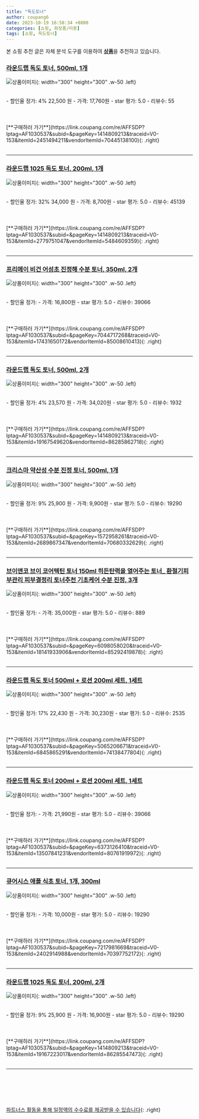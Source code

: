 ```yaml
---
title: "독도토너"
author: coupang6
date: 2023-10-19 16:58:34 +0800
categories: [쇼핑, 화장품/미용]
tags: [쇼핑, 독도토너]
---
```


본 쇼핑 추천 글은 자체 분석 도구를 이용하여 [**상품**](https://link.coupang.com/a/bao1ui)을 추천하고 있습니다.

### [라운드랩 독도 토너, 500ml, 1개](https://link.coupang.com/re/AFFSDP?lptag=AF1030537&subid=&pageKey=1414809213&traceid=V0-153&itemId=2451494211&vendorItemId=70445138100)

![상품이미지](https://thumbnail9.coupangcdn.com/thumbnails/remote/230x230ex/image/retail/images/3226001223578882-9222f04f-560c-4035-a00c-4f83e43b2902.jpg){: width="300" height="300" .w-50 .left}


<br>
- 할인율 정가: 4%  22,500   원
- 가격: 17,760원
- star 평가: 5.0
- 리뷰수: 55
<br>
<br>
<br>
<br>
[**구매하러 가기**](https://link.coupang.com/re/AFFSDP?lptag=AF1030537&subid=&pageKey=1414809213&traceid=V0-153&itemId=2451494211&vendorItemId=70445138100){: .right}
<br>
<br>

---

### [라운드랩 1025 독도 토너, 200ml, 1개](https://link.coupang.com/re/AFFSDP?lptag=AF1030537&subid=&pageKey=1414809213&traceid=V0-153&itemId=2779751047&vendorItemId=5484609359)

![상품이미지](https://thumbnail6.coupangcdn.com/thumbnails/remote/230x230ex/image/retail/images/2282567010300823-82e6a144-35b2-4602-b7a2-f5b8e8703863.jpg){: width="300" height="300" .w-50 .left}


<br>
- 할인율 정가: 32%  34,000   원
- 가격: 8,700원
- star 평가: 5.0
- 리뷰수: 45139
<br>
<br>
<br>
<br>
[**구매하러 가기**](https://link.coupang.com/re/AFFSDP?lptag=AF1030537&subid=&pageKey=1414809213&traceid=V0-153&itemId=2779751047&vendorItemId=5484609359){: .right}
<br>
<br>

---

### [프리메이 비건 어성초 진정해 수분 토너, 350ml, 2개](https://link.coupang.com/re/AFFSDP?lptag=AF1030537&subid=&pageKey=7044717268&traceid=V0-153&itemId=17431650172&vendorItemId=85008610413)

![상품이미지](https://thumbnail6.coupangcdn.com/thumbnails/remote/230x230ex/image/vendor_inventory/0d3f/8e27caa34aab9db6b80a1b4ced5dcc1b42d49d119d1a5205c33bcbc8aa3c.jpg){: width="300" height="300" .w-50 .left}


<br>
- 할인율 정가: 
- 가격: 16,800원
- star 평가: 5.0
- 리뷰수: 39066
<br>
<br>
<br>
<br>
[**구매하러 가기**](https://link.coupang.com/re/AFFSDP?lptag=AF1030537&subid=&pageKey=7044717268&traceid=V0-153&itemId=17431650172&vendorItemId=85008610413){: .right}
<br>
<br>

---

### [라운드랩 독도 토너, 500ml, 2개](https://link.coupang.com/re/AFFSDP?lptag=AF1030537&subid=&pageKey=1414809213&traceid=V0-153&itemId=19167549620&vendorItemId=86285862718)

![상품이미지](https://thumbnail8.coupangcdn.com/thumbnails/remote/230x230ex/image/retail/images/d2bf24ec-d94d-4aec-ad26-5894ae4ca4929210993002707270213.png){: width="300" height="300" .w-50 .left}


<br>
- 할인율 정가: 4%  23,570   원
- 가격: 34,020원
- star 평가: 5.0
- 리뷰수: 1932
<br>
<br>
<br>
<br>
[**구매하러 가기**](https://link.coupang.com/re/AFFSDP?lptag=AF1030537&subid=&pageKey=1414809213&traceid=V0-153&itemId=19167549620&vendorItemId=86285862718){: .right}
<br>
<br>

---

### [크리스마 약산성 수분 진정 토너, 500ml, 1개](https://link.coupang.com/re/AFFSDP?lptag=AF1030537&subid=&pageKey=1572958261&traceid=V0-153&itemId=2689867347&vendorItemId=70680332629)

![상품이미지](https://thumbnail8.coupangcdn.com/thumbnails/remote/230x230ex/image/retail/images/1138789501432034-1ff30a70-0266-4c23-80b8-d9ee38b2f5dd.jpg){: width="300" height="300" .w-50 .left}


<br>
- 할인율 정가: 9%  25,900   원
- 가격: 9,900원
- star 평가: 5.0
- 리뷰수: 19290
<br>
<br>
<br>
<br>
[**구매하러 가기**](https://link.coupang.com/re/AFFSDP?lptag=AF1030537&subid=&pageKey=1572958261&traceid=V0-153&itemId=2689867347&vendorItemId=70680332629){: .right}
<br>
<br>

---

### [브이앤코 브이 코어텍틴 토너 150ml 히든탄력을 열어주는 토너_ 환절기피부관리 피부결정리 토너추천 기초케어 수분 진정, 3개](https://link.coupang.com/re/AFFSDP?lptag=AF1030537&subid=&pageKey=6098058020&traceid=V0-153&itemId=18141933906&vendorItemId=85292419878)

![상품이미지](https://thumbnail6.coupangcdn.com/thumbnails/remote/230x230ex/image/vendor_inventory/b317/8c0fbb4876cab55b4bfd02c39a65ff588dfb9e26f06ac6a1838ca5400109.jpg){: width="300" height="300" .w-50 .left}


<br>
- 할인율 정가: 
- 가격: 35,000원
- star 평가: 5.0
- 리뷰수: 889
<br>
<br>
<br>
<br>
[**구매하러 가기**](https://link.coupang.com/re/AFFSDP?lptag=AF1030537&subid=&pageKey=6098058020&traceid=V0-153&itemId=18141933906&vendorItemId=85292419878){: .right}
<br>
<br>

---

### [라운드랩 독도 토너 500ml + 로션 200ml 세트, 1세트](https://link.coupang.com/re/AFFSDP?lptag=AF1030537&subid=&pageKey=5065206671&traceid=V0-153&itemId=6845865291&vendorItemId=74138477804)

![상품이미지](https://thumbnail10.coupangcdn.com/thumbnails/remote/230x230ex/image/retail/images/2422274665120793-2a898ec6-7477-460b-8a6e-7ed57067479f.jpg){: width="300" height="300" .w-50 .left}


<br>
- 할인율 정가: 17%  22,430   원
- 가격: 30,230원
- star 평가: 5.0
- 리뷰수: 2535
<br>
<br>
<br>
<br>
[**구매하러 가기**](https://link.coupang.com/re/AFFSDP?lptag=AF1030537&subid=&pageKey=5065206671&traceid=V0-153&itemId=6845865291&vendorItemId=74138477804){: .right}
<br>
<br>

---

### [라운드랩 독도 토너 200ml + 로션 200ml 세트, 1세트](https://link.coupang.com/re/AFFSDP?lptag=AF1030537&subid=&pageKey=6373126410&traceid=V0-153&itemId=13507841231&vendorItemId=80761919972)

![상품이미지](https://thumbnail9.coupangcdn.com/thumbnails/remote/230x230ex/image/retail/images/4089689149547748-3cdc53a9-9448-4a1f-ba79-553af99a0921.jpg){: width="300" height="300" .w-50 .left}


<br>
- 할인율 정가: 
- 가격: 21,990원
- star 평가: 5.0
- 리뷰수: 39066
<br>
<br>
<br>
<br>
[**구매하러 가기**](https://link.coupang.com/re/AFFSDP?lptag=AF1030537&subid=&pageKey=6373126410&traceid=V0-153&itemId=13507841231&vendorItemId=80761919972){: .right}
<br>
<br>

---

### [큐어시스 애플 식초 토너, 1개, 300ml](https://link.coupang.com/re/AFFSDP?lptag=AF1030537&subid=&pageKey=7217981669&traceid=V0-153&itemId=2402914988&vendorItemId=70397752172)

![상품이미지](https://thumbnail9.coupangcdn.com/thumbnails/remote/230x230ex/image/retail/images/2020/03/20/11/6/df9107e6-7803-4bf1-9e9f-00fba5fd1f2e.jpg){: width="300" height="300" .w-50 .left}


<br>
- 할인율 정가: 
- 가격: 10,000원
- star 평가: 5.0
- 리뷰수: 19290
<br>
<br>
<br>
<br>
[**구매하러 가기**](https://link.coupang.com/re/AFFSDP?lptag=AF1030537&subid=&pageKey=7217981669&traceid=V0-153&itemId=2402914988&vendorItemId=70397752172){: .right}
<br>
<br>

---

### [라운드랩 1025 독도 토너, 200ml, 2개](https://link.coupang.com/re/AFFSDP?lptag=AF1030537&subid=&pageKey=1414809213&traceid=V0-153&itemId=19167223017&vendorItemId=86285547473)

![상품이미지](https://thumbnail8.coupangcdn.com/thumbnails/remote/230x230ex/image/retail/images/cbb745fb-0138-46ff-8307-570b6e3c47265706341798290454393.png){: width="300" height="300" .w-50 .left}


<br>
- 할인율 정가: 9%  25,900   원
- 가격: 16,900원
- star 평가: 5.0
- 리뷰수: 19290
<br>
<br>
<br>
<br>
[**구매하러 가기**](https://link.coupang.com/re/AFFSDP?lptag=AF1030537&subid=&pageKey=1414809213&traceid=V0-153&itemId=19167223017&vendorItemId=86285547473){: .right}
<br>
<br>

---
<br><br><br><br><br> [파트너스 활동을 통해 일정액의 수수료를 제공받을 수 있습니다](https://link.coupang.com/a/bao1ui){: .right}